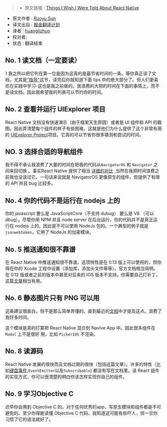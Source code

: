 > * 原文链接 : [Things I Wish I Were Told About React Native](http://ruoyusun.com/2015/11/01/things-i-wish-i-were-told-about-react-native.html)
* 原文作者 : [Ruoyu Sun](https://twitter.com/insraq)
* 译文出自 : [掘金翻译计划](https://github.com/xitu/gold-miner)
* 译者 : [huanglizhuo](https://github.com/huanglizhuo) 
* 校对者: 
* 状态 :  翻译结束

## No. 1 读文档（一定要读）
  1   我之所以把它列在第一位是因为这真的是最节省时间的一条。等你真正读了文档，尤其是["指导"](https://facebook.github.io/react-native/docs/style.html#content)这节，读完后你就知道下面 tips 中的绝大部分了。但人们更喜欢在实践中学习-这也是我之前做的。我浪费的大把的时间在下面的事情上，而不是读文档。因此我希望我的列表可以节约你的时间。

## No. 2 查看并运行 UIExplorer  项目

  React Native 文档没有快速演示（由于框架天生原因）或者是 UI 组件和 API 的截图。因此弄清楚每个组件的样子有些困难。这就是他们为什么提供了这个非常有用的 [UIExplorer Project](https://github.com/facebook/react-native/tree/master/Examples/UIExplorer)项目。它真的可以节省你很多猜测和尝试的时间。

## NO. 3 选择合适的导航组件

  我不得不承认我浪费了大量的时间在把我的代码从`NavigatorOS` 和  `Navigator` 之间来回切换 。事实React Native 提供了相当 [ 详细的对比](https://facebook.github.io/react-native/docs/navigator-comparison.html) ,当然在我把时间浪费之前我也没读过它。一句话来说就是 NavigatorOS 更像原生的组件，但提供了有限的 API 并且 bug 比较多。

## No. 4 你的代码不是运行在 nodejs 上的

  你的 javascript 要么是 JavaScriptCore（不支持 dubug） 要么是 V8 （可以 dbug）。尽管你用 NPM 并且 node server 在后台运行，你的代码并不是真正运行在 nodejs 上的。因此是不可以使用 NodeJs 包的。一个典型的例子就是`jsonwebtoken`，它用了 NodeJs 的加密模块。

## No. 5 推送通知很不靠谱

  在 React Native 中推送通知很不靠谱。这项特性是在 0.13 版上可以使用的，但你得在你的 Xcode 工程中设置（添加库，添加头文件等等）。官方文档相当简明。在 0.12 版或者之前的版本中甚至对后来的 IOS  版本不支持。你需要自己打补丁。这篇[文章](https://medium.com/@DannyvanderJagt/how-to-use-push-notifications-in-react-native-41e8b14aadae#.66tv809um)相当有用。

## No. 6 静态图片只有 PNG 可以用 
  这条建议很直白，但不是那么简单弄懂的。直到最近的[文档](https://facebook.github.io/react-native/docs/image.html)中才提及这点。浪费了我好多时间。
  
  这个模块是真的打算把 React Native 混合到 Navive App 中。因此很多组件在 `Modal` 上不是很好 用，比如 `PickerIOS` 不渲染。

## No. 8 读源码

  React Native 发展的很快而且文档过期的很快（包括这篇文章）。许多的特性（比如[键盘事件](https://github.com/facebook/react-native/blob/master/React/Base/RCTKeyboardObserver.m),`EventEmitter`以及`Subscribable`) 都没有写在文档里。读 React 组件的实现方式，你可以很清楚的明白你该怎样实现你自己的组件。
## No. 9 学习Objective C

  迟早你会用到 Objective C 的。对于任何优秀的app，写原生模块和组件都是不可避免的。至少你得能读懂 Objective C 代码。我知道这可能有些吓人，但一旦你习惯了它的语法就好了。



